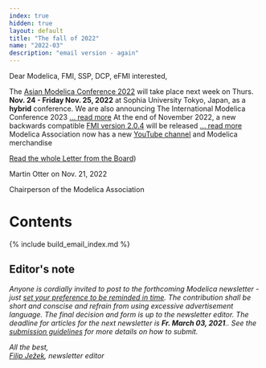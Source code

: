 ```yaml
---
index: true
hidden: true
layout: default
title: "The fall of 2022"
name: "2022-03"
description: "email version - again"
---
```



Dear Modelica, FMI, SSP, DCP, eFMI interested,

The [Asian Modelica Conference 2022](https://2022.asian.conference.modelica.org/) will take place next week on Thurs. **Nov. 24 - Friday Nov. 25, 2022** at Sophia University Tokyo, Japan, as a **hybrid** conference. We are also announcing The International Modelica Conference 2023 [... read more](https://newsletter.modelica.org/2022-03/)
At the end of November 2022, a new backwards compatible [FMI version 2.0.4](https://github.com/modelica/fmi-standard/releases) will be released [... read more](https://newsletter.modelica.org/2022-03/)
Modelica Association now has a new [YouTube channel](https://youtube.com/@modelicaassociation) and Modelica merchandise

[Read the whole Letter from the Board](https://newsletter.modelica.org/2022-03/))

Martin Otter on Nov. 21, 2022

Chairperson of the Modelica Association


# Contents
{% include build_email_index.md %}

## Editor's note

*Anyone is cordially invited to post to the forthcoming Modelica newsletter - just [set your preference to be reminded in time](http://eepurl.com/dpvVdH). The contribution shall be short and conscise and refrain from using excessive advertisement language. The final decision and form is up to the newsletter editor.
The deadline for articles for the next newsletter is **Fr. March 03, 2021**.. See the [submission guidelines](https://newsletter.modelica.org/submission-guidelines.html) for more details on how to submit.*

*All the best,    
[Filip Ježek](mailto:filip.jezek@creativeconnections.cz), newsletter editor*

